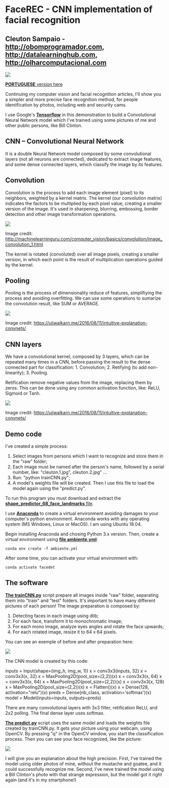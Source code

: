 # FaceREC - CNN implementation of facial recognition
## Cleuton Sampaio - http://obomprogramador.com, http://datalearninghub.com, http://olharcomputacional.com

[![](./banner_livros2.png)](https://www.lcm.com.br/site/#livros/busca?term=cleuton)

[**PORTUGUESE** version here](http://www.obomprogramador.com/2019/03/reconhecimento-e-classificacao-facial.html)

Continuing my computer vision and facial recognition articles, I'll show you a simpler and more precise face recognition method, for people identification by photos, including web and security cams.

I use Google's [**Tensorflow**](https://www.tensorflow.org/) in this demonstration to build a Convolutional Neural Network model which I've trained using some pictures of me and other public persons, like Bill Clinton.


## CNN – Convolutional Neural Network

It is a double Neural Network model composed by some convolutional layers (not all neurons are connected), dedicated to extract image features, and some dense connected layers, which classify the image by its features.

## Convolution

Convolution is the process to add each image element (pixel) to its neighbors, weighted by a kernel matrix. The kernel (our convolution matrix) indicates the factors to be multiplied by each pixel value, creating a smaller version of the image. It's used in sharpening, blurring, embossing, border detection and other image transformation operations.

![](./images/convolucao.png)

Image credit: http://machinelearninguru.com/computer_vision/basics/convolution/image_convolution_1.html

The kernel is rotated (convoluted) over all image pixels, creating a smaller version, in which each point is the result of multiplication operations guided by the kernel.


## Pooling

Pooling is the process of dimensionality reduce of features, simplifiying the process and avoiding overfitting.
We can use some operations to sumarize the convolution result, like SUM or AVERAGE.

![](./images/pooling.png)

Image credit: https://ujjwalkarn.me/2016/08/11/intuitive-explanation-convnets/

## CNN layers

We have a convolutional kernel, composed by 3 layers, which can be repeated many times in a CNN, before passing the result to the dense connected part for classification:
    1. Convolution;
    2. Retifying (to add non-linearity);
    3. Pooling.

Retification remove negative values from the image, replacing them by zeros. This can be done using any common activation function, like: ReLU, Sigmoid or Tanh.

![](./images/layers.png)

Image credit: https://ujjwalkarn.me/2016/08/11/intuitive-explanation-convnets/


## Demo code

I've created a simple process:
1. Select images from persons which I want to recognize and store them in the "raw" folder;
2. Each image must be named after the person's name, followed by a serial number, like: "cleuton.1.jpg", cleuton.2.jpg" ...
3. Run: "python trainCNN.py";
4. A model's weights file will be created. Then I use this file to load the model again using the "predict.py".

To run this program you must download and extract the [**shape_predictor_68_face_landmarks** file](http://dlib.net/files/shape_predictor_68_face_landmarks.dat.bz2).

I use [**Anaconda**](https://www.anaconda.com/) to create a virtual environment avoiding damages to your computer's python environment. Anaconda works with any operating system (MS Windows, Linux or MacOS). I am using Ubuntu 18.04.

Begin installing Anaconda and chosing Python 3.x version. Then, create a virtual environment using [**file ambiente.yml**](./ambiente.yml):
```
conda env create -f ambiente.yml
```

After some time, you can activate your virtual environment with:
```
conda activate facedet
```

## The software

[**The trainCNN.py**](./trainCNN.py) script prepare all images inside "raw" folder, separating them into "train" and "test" folders. It's important to have many different pictures of each person! The image preparation is composed by:

1. Detecting faces in each image using dlib;
2. For each face, transform it to monochromatic image;
3. For each mono image, analyze eyes angles and rotate the face upwards;
4. For each rotated image, resize it to 64 x 64 pixels.

You can see an exemple of before and after preparation here:

![](./images/before_after.png)

The CNN model is created by this code:

inputs = Input(shape=(img_h, img_w, 1))
x = conv3x3(inputs, 32)
x = conv3x3(x, 32)
x = MaxPooling2D(pool_size=(2,2))(x) 
x = conv3x3(x, 64)
x = conv3x3(x, 64)
x = MaxPooling2D(pool_size=(2,2))(x) 
x = conv3x3(x, 128)
x = MaxPooling2D(pool_size=(2,2))(x) 
x = Flatten()(x)
x = Dense(128, activation="relu")(x)
preds = Dense(nb_class, activation='softmax')(x)
model = Model(inputs=inputs, outputs=preds)

There are many convolutional layers with 3x3 filter, retification ReLU, and 2x2 polling. The final dense layer uses softmax.

[**The predict.py**](./predict.py) script uses the same model and loads the weights file created by trainCNN.py. It gets your picture using your webcam, using OpenCV. By pressing "q" in the OpenCV window, you start the classification process. Then you can see your face recognized, like the picture:

![](./resultado.png)

I will give you an explanation about the high precision. First, I've trained the model using older photos of mine, without the mustache and goatee, and it could successfully recognize me. Second, I've neve trained the model using a Bill Clinton's photo with that strange expression, but the model got it right again (and it's in my smartphone!)

